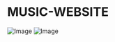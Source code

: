 # MUSIC-WEBSITE

![Image](https://github.com/user-attachments/assets/89a4672c-fb5f-4415-8e78-6fa5731674f8)
![Image](https://github.com/user-attachments/assets/739fe788-df20-43d9-9e75-eea984fffa4b)

